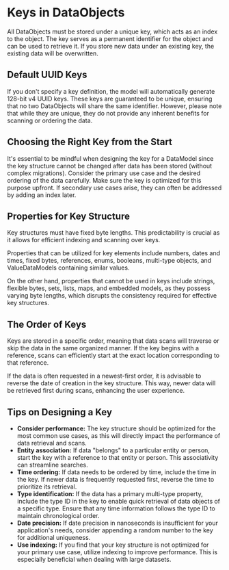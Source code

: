 # Keys in DataObjects

All DataObjects must be stored under a unique key, which acts as an index to the object. The key serves as a permanent
identifier for the object and can be used to retrieve it. If you store new data under an existing key, the existing data
will be overwritten.

## Default UUID Keys

If you don't specify a key definition, the model will automatically generate 128-bit v4 UUID keys. These keys are
guaranteed to be unique, ensuring that no two DataObjects will share the same identifier. However, please note that
while they are unique, they do not provide any inherent benefits for scanning or ordering the data.

## Choosing the Right Key from the Start

It's essential to be mindful when designing the key for a DataModel since the key structure cannot be changed after data
has been stored (without complex migrations). Consider the primary use case and the desired ordering of the data
carefully. Make sure the key is optimized for this purpose upfront. If secondary use cases arise, they can often be
addressed by adding an index later.

## Properties for Key Structure

Key structures must have fixed byte lengths. This predictability is crucial as it allows for efficient indexing and
scanning over keys.

Properties that can be utilized for key elements include numbers, dates and times, fixed bytes, references, enums,
booleans, multi-type objects, and ValueDataModels containing similar values.

On the other hand, properties that cannot be used in keys include strings, flexible bytes, sets, lists, maps, and
embedded models, as they possess varying byte lengths, which disrupts the consistency required for effective key
structures.

## The Order of Keys

Keys are stored in a specific order, meaning that data scans will traverse or skip the data in the same organized
manner. If the key begins with a reference, scans can efficiently start at the exact location corresponding to that
reference.

If the data is often requested in a newest-first order, it is advisable to reverse the date of creation in the key
structure. This way, newer data will be retrieved first during scans, enhancing the user experience.

## Tips on Designing a Key

- **Consider performance:** The key structure should be optimized for the most common use cases, as this will directly
  impact the performance of data retrieval and scans.
- **Entity association:** If data "belongs" to a particular entity or person, start the key with a reference to that
  entity or person. This associativity can streamline searches.
- **Time ordering:** If data needs to be ordered by time, include the time in the key. If newer data is frequently
  requested first, reverse the time to prioritize its retrieval.
- **Type identification:** If the data has a primary multi-type property, include the type ID in the key to enable quick
  retrieval of data objects of a specific type. Ensure that any time information follows the type ID to maintain
  chronological order.
- **Date precision:** If date precision in nanoseconds is insufficient for your application's needs, consider appending
  a random number to the key for additional uniqueness.
- **Use indexing:** If you find that your key structure is not optimized for your primary use case, utilize indexing to
  improve performance. This is especially beneficial when dealing with large datasets.
